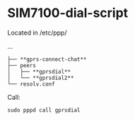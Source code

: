 # SIM7100-dial-script

Located in /etc/ppp/

...

```
├── **gprs-connect-chat**
├── peers
│   ├── **gprsdial**
│   └── **gprsdial2**
└── resolv.conf
```

Call:

```
sudo pppd call gprsdial
```
